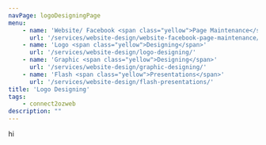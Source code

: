 ```yaml
---
navPage: logoDesigningPage
menu:
    - name: 'Website/ Facebook <span class="yellow">Page Maintenance</span>'
      url: '/services/website-design/website-facebook-page-maintenance/'
    - name: 'Logo <span class="yellow">Designing</span>'
      url: '/services/website-design/logo-designing/'
    - name: 'Graphic <span class="yellow">Designing</span>'
      url: '/services/website-design/graphic-designing/'
    - name: 'Flash <span class="yellow">Presentations</span>'
      url: '/services/website-design/flash-presentations/'
title: 'Logo Designing'
tags: 
    - connect2ozweb
description: ""
---
```


hi 